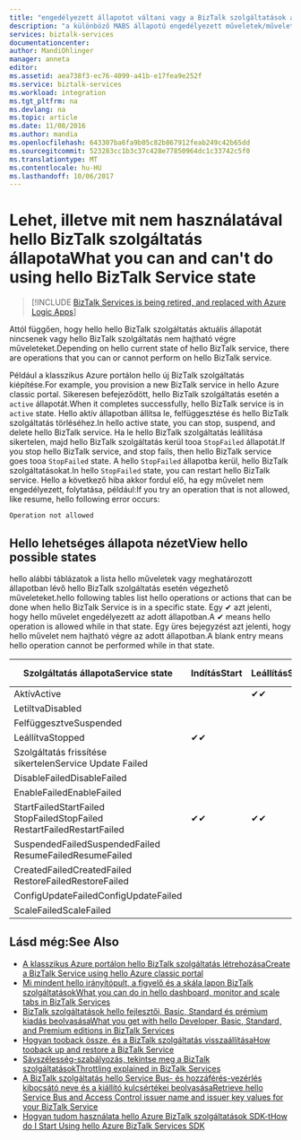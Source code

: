 ```yaml
---
title: "engedélyezett állapotot váltani vagy a BizTalk szolgáltatások állapotok aaaTasks |} Microsoft Docs"
description: "a különböző MABS állapotú engedélyezett műveletek/műveletek hello: állítsa le, indítsa el, indítsa újra, felfüggesztése, folytatása, törlése, méretezhető, frissítheti a konfigurációs és biztonsági mentése"
services: biztalk-services
documentationcenter: 
author: MandiOhlinger
manager: anneta
editor: 
ms.assetid: aea738f3-ec76-4099-a41b-e17fea9e252f
ms.service: biztalk-services
ms.workload: integration
ms.tgt_pltfrm: na
ms.devlang: na
ms.topic: article
ms.date: 11/08/2016
ms.author: mandia
ms.openlocfilehash: 643307ba6fa9b05c82b867912feab249c42b65dd
ms.sourcegitcommit: 523283cc1b3c37c428e77850964dc1c33742c5f0
ms.translationtype: MT
ms.contentlocale: hu-HU
ms.lasthandoff: 10/06/2017
---
```

# <a name="what-you-can-and-cant-do-using-hello-biztalk-service-state"></a><span data-ttu-id="0f27e-103">Lehet, illetve mit nem használatával hello BizTalk szolgáltatás állapota</span><span class="sxs-lookup"><span data-stu-id="0f27e-103">What you can and can't do using hello BizTalk Service state</span></span>

> [!INCLUDE [BizTalk Services is being retired, and replaced with Azure Logic Apps](../../includes/biztalk-services-retirement.md)]

<span data-ttu-id="0f27e-104">Attól függően, hogy hello hello BizTalk szolgáltatás aktuális állapotát nincsenek vagy hello BizTalk szolgáltatás nem hajtható végre műveleteket.</span><span class="sxs-lookup"><span data-stu-id="0f27e-104">Depending on hello current state of hello BizTalk service, there are operations that you can or cannot perform on hello BizTalk service.</span></span>

<span data-ttu-id="0f27e-105">Például a klasszikus Azure portálon hello új BizTalk szolgáltatás kiépítése.</span><span class="sxs-lookup"><span data-stu-id="0f27e-105">For example, you provision a new BizTalk service in hello Azure classic portal.</span></span> <span data-ttu-id="0f27e-106">Sikeresen befejeződött, hello BizTalk szolgáltatás esetén a `active` állapotát.</span><span class="sxs-lookup"><span data-stu-id="0f27e-106">When it completes successfully, hello BizTalk service is in `active` state.</span></span> <span data-ttu-id="0f27e-107">Hello aktív állapotban állítsa le, felfüggesztése és hello BizTalk szolgáltatás törléséhez.</span><span class="sxs-lookup"><span data-stu-id="0f27e-107">In hello active state, you can stop, suspend, and delete hello BizTalk service.</span></span> <span data-ttu-id="0f27e-108">Ha le hello BizTalk szolgáltatás leállítása sikertelen, majd hello BizTalk szolgáltatás kerül tooa `StopFailed` állapotát.</span><span class="sxs-lookup"><span data-stu-id="0f27e-108">If you stop hello BizTalk service, and stop fails, then hello BizTalk service goes tooa `StopFailed` state.</span></span> <span data-ttu-id="0f27e-109">A hello `StopFailed` állapotba kerül, hello BizTalk szolgáltatásokat.</span><span class="sxs-lookup"><span data-stu-id="0f27e-109">In hello `StopFailed` state, you can restart hello BizTalk service.</span></span> <span data-ttu-id="0f27e-110">Hello a következő hiba akkor fordul elő, ha egy művelet nem engedélyezett, folytatása, például:</span><span class="sxs-lookup"><span data-stu-id="0f27e-110">If you try an operation that is not allowed, like resume, hello following error occurs:</span></span>

`Operation not allowed`

## <a name="view-hello-possible-states"></a><span data-ttu-id="0f27e-111">Hello lehetséges állapota nézet</span><span class="sxs-lookup"><span data-stu-id="0f27e-111">View hello possible states</span></span>

<span data-ttu-id="0f27e-112">hello alábbi táblázatok a lista hello műveletek vagy meghatározott állapotban lévő hello BizTalk szolgáltatás esetén végezhető műveleteket.</span><span class="sxs-lookup"><span data-stu-id="0f27e-112">hello following tables list hello operations or actions that can be done when hello BizTalk Service is in a specific state.</span></span> <span data-ttu-id="0f27e-113">Egy ✔ azt jelenti, hogy hello művelet engedélyezett az adott állapotban.</span><span class="sxs-lookup"><span data-stu-id="0f27e-113">A ✔ means hello operation is allowed while in that state.</span></span> <span data-ttu-id="0f27e-114">Egy üres bejegyzést azt jelenti, hogy hello művelet nem hajtható végre az adott állapotban.</span><span class="sxs-lookup"><span data-stu-id="0f27e-114">A blank entry means hello operation cannot be performed while in that state.</span></span>

| <span data-ttu-id="0f27e-115">Szolgáltatás állapota</span><span class="sxs-lookup"><span data-stu-id="0f27e-115">Service state</span></span> | <span data-ttu-id="0f27e-116">Indítás</span><span class="sxs-lookup"><span data-stu-id="0f27e-116">Start</span></span> | <span data-ttu-id="0f27e-117">Leállítás</span><span class="sxs-lookup"><span data-stu-id="0f27e-117">Stop</span></span> | <span data-ttu-id="0f27e-118">Újraindítás</span><span class="sxs-lookup"><span data-stu-id="0f27e-118">Restart</span></span> | <span data-ttu-id="0f27e-119">Felfüggesztése</span><span class="sxs-lookup"><span data-stu-id="0f27e-119">Suspend</span></span> | <span data-ttu-id="0f27e-120">Folytatás</span><span class="sxs-lookup"><span data-stu-id="0f27e-120">Resume</span></span> | <span data-ttu-id="0f27e-121">Törlés</span><span class="sxs-lookup"><span data-stu-id="0f27e-121">Delete</span></span> | <span data-ttu-id="0f27e-122">Méretezés</span><span class="sxs-lookup"><span data-stu-id="0f27e-122">Scale</span></span> | <span data-ttu-id="0f27e-123">Frissítés</span><span class="sxs-lookup"><span data-stu-id="0f27e-123">Update</span></span> <br/> <span data-ttu-id="0f27e-124">Konfiguráció</span><span class="sxs-lookup"><span data-stu-id="0f27e-124">Configuration</span></span> | <span data-ttu-id="0f27e-125">Biztonsági mentés</span><span class="sxs-lookup"><span data-stu-id="0f27e-125">Backup</span></span> |
| --- | --- | --- | --- | --- | --- | --- |--- | --- | --- |
| <span data-ttu-id="0f27e-126">Aktív</span><span class="sxs-lookup"><span data-stu-id="0f27e-126">Active</span></span> |  | <span data-ttu-id="0f27e-127">✔</span><span class="sxs-lookup"><span data-stu-id="0f27e-127">✔</span></span> | <span data-ttu-id="0f27e-128">✔</span><span class="sxs-lookup"><span data-stu-id="0f27e-128">✔</span></span> | <span data-ttu-id="0f27e-129">✔</span><span class="sxs-lookup"><span data-stu-id="0f27e-129">✔</span></span> |  | <span data-ttu-id="0f27e-130">✔</span><span class="sxs-lookup"><span data-stu-id="0f27e-130">✔</span></span> |<span data-ttu-id="0f27e-131">✔</span><span class="sxs-lookup"><span data-stu-id="0f27e-131">✔</span></span> |<span data-ttu-id="0f27e-132">✔</span><span class="sxs-lookup"><span data-stu-id="0f27e-132">✔</span></span> |<span data-ttu-id="0f27e-133">✔</span><span class="sxs-lookup"><span data-stu-id="0f27e-133">✔</span></span> |
| <span data-ttu-id="0f27e-134">Letiltva</span><span class="sxs-lookup"><span data-stu-id="0f27e-134">Disabled</span></span> |  |  |  |  |  | <span data-ttu-id="0f27e-135">✔</span><span class="sxs-lookup"><span data-stu-id="0f27e-135">✔</span></span> | |  |  | 
| <span data-ttu-id="0f27e-136">Felfüggesztve</span><span class="sxs-lookup"><span data-stu-id="0f27e-136">Suspended</span></span> |  |  |  |  | <span data-ttu-id="0f27e-137">✔</span><span class="sxs-lookup"><span data-stu-id="0f27e-137">✔</span></span> | <span data-ttu-id="0f27e-138">✔</span><span class="sxs-lookup"><span data-stu-id="0f27e-138">✔</span></span> | |  | <span data-ttu-id="0f27e-139">✔</span><span class="sxs-lookup"><span data-stu-id="0f27e-139">✔</span></span> |
| <span data-ttu-id="0f27e-140">Leállítva</span><span class="sxs-lookup"><span data-stu-id="0f27e-140">Stopped</span></span> | <span data-ttu-id="0f27e-141">✔</span><span class="sxs-lookup"><span data-stu-id="0f27e-141">✔</span></span> |  | <span data-ttu-id="0f27e-142">✔</span><span class="sxs-lookup"><span data-stu-id="0f27e-142">✔</span></span> |  |  | <span data-ttu-id="0f27e-143">✔</span><span class="sxs-lookup"><span data-stu-id="0f27e-143">✔</span></span> | |  | <span data-ttu-id="0f27e-144">✔</span><span class="sxs-lookup"><span data-stu-id="0f27e-144">✔</span></span> |
| <span data-ttu-id="0f27e-145">Szolgáltatás frissítése sikertelen</span><span class="sxs-lookup"><span data-stu-id="0f27e-145">Service Update Failed</span></span> |  |  |  |  |  | <span data-ttu-id="0f27e-146">✔</span><span class="sxs-lookup"><span data-stu-id="0f27e-146">✔</span></span> | |  |  | 
| <span data-ttu-id="0f27e-147">DisableFailed</span><span class="sxs-lookup"><span data-stu-id="0f27e-147">DisableFailed</span></span> |  |  |  |  |  | <span data-ttu-id="0f27e-148">✔</span><span class="sxs-lookup"><span data-stu-id="0f27e-148">✔</span></span> | |  |  | 
| <span data-ttu-id="0f27e-149">EnableFailed</span><span class="sxs-lookup"><span data-stu-id="0f27e-149">EnableFailed</span></span> |  |  |  |  |  | <span data-ttu-id="0f27e-150">✔</span><span class="sxs-lookup"><span data-stu-id="0f27e-150">✔</span></span> | |  |  | 
| <span data-ttu-id="0f27e-151">StartFailed</span><span class="sxs-lookup"><span data-stu-id="0f27e-151">StartFailed</span></span> <br/> <span data-ttu-id="0f27e-152">StopFailed</span><span class="sxs-lookup"><span data-stu-id="0f27e-152">StopFailed</span></span> <br/> <span data-ttu-id="0f27e-153">RestartFailed</span><span class="sxs-lookup"><span data-stu-id="0f27e-153">RestartFailed</span></span> | <span data-ttu-id="0f27e-154">✔</span><span class="sxs-lookup"><span data-stu-id="0f27e-154">✔</span></span> | <span data-ttu-id="0f27e-155">✔</span><span class="sxs-lookup"><span data-stu-id="0f27e-155">✔</span></span> | <span data-ttu-id="0f27e-156">✔</span><span class="sxs-lookup"><span data-stu-id="0f27e-156">✔</span></span> |  |  | <span data-ttu-id="0f27e-157">✔</span><span class="sxs-lookup"><span data-stu-id="0f27e-157">✔</span></span> | | <span data-ttu-id="0f27e-158">✔</span><span class="sxs-lookup"><span data-stu-id="0f27e-158">✔</span></span> | |
| <span data-ttu-id="0f27e-159">SuspendedFailed</span><span class="sxs-lookup"><span data-stu-id="0f27e-159">SuspendedFailed</span></span> <br/> <span data-ttu-id="0f27e-160">ResumeFailed</span><span class="sxs-lookup"><span data-stu-id="0f27e-160">ResumeFailed</span></span>|  |  |  | <span data-ttu-id="0f27e-161">✔</span><span class="sxs-lookup"><span data-stu-id="0f27e-161">✔</span></span> | <span data-ttu-id="0f27e-162">✔</span><span class="sxs-lookup"><span data-stu-id="0f27e-162">✔</span></span> | <span data-ttu-id="0f27e-163">✔</span><span class="sxs-lookup"><span data-stu-id="0f27e-163">✔</span></span> | |  |  | 
| <span data-ttu-id="0f27e-164">CreatedFailed</span><span class="sxs-lookup"><span data-stu-id="0f27e-164">CreatedFailed</span></span> <br/> <span data-ttu-id="0f27e-165">RestoreFailed</span><span class="sxs-lookup"><span data-stu-id="0f27e-165">RestoreFailed</span></span> |  |  |  |  |  | <span data-ttu-id="0f27e-166">✔</span><span class="sxs-lookup"><span data-stu-id="0f27e-166">✔</span></span> | |  |  | 
| <span data-ttu-id="0f27e-167">ConfigUpdateFailed</span><span class="sxs-lookup"><span data-stu-id="0f27e-167">ConfigUpdateFailed</span></span>  |  |  | <span data-ttu-id="0f27e-168">✔</span><span class="sxs-lookup"><span data-stu-id="0f27e-168">✔</span></span> |  |  | <span data-ttu-id="0f27e-169">✔</span><span class="sxs-lookup"><span data-stu-id="0f27e-169">✔</span></span> | |<span data-ttu-id="0f27e-170">✔</span><span class="sxs-lookup"><span data-stu-id="0f27e-170">✔</span></span> | |
| <span data-ttu-id="0f27e-171">ScaleFailed</span><span class="sxs-lookup"><span data-stu-id="0f27e-171">ScaleFailed</span></span> |  |  |  |  |  | <span data-ttu-id="0f27e-172">✔</span><span class="sxs-lookup"><span data-stu-id="0f27e-172">✔</span></span> |<span data-ttu-id="0f27e-173">✔</span><span class="sxs-lookup"><span data-stu-id="0f27e-173">✔</span></span> | |  |  | 



## <a name="see-also"></a><span data-ttu-id="0f27e-174">Lásd még:</span><span class="sxs-lookup"><span data-stu-id="0f27e-174">See Also</span></span>
* [<span data-ttu-id="0f27e-175">A klasszikus Azure portálon hello BizTalk szolgáltatás létrehozása</span><span class="sxs-lookup"><span data-stu-id="0f27e-175">Create a BizTalk Service using hello Azure classic portal</span></span>](http://go.microsoft.com/fwlink/p/?LinkID=302280)<br/>
* [<span data-ttu-id="0f27e-176">Mi mindent hello irányítópult, a figyelő és a skála lapon BizTalk szolgáltatások</span><span class="sxs-lookup"><span data-stu-id="0f27e-176">What you can do in hello dashboard, monitor and scale tabs in BizTalk Services</span></span>](http://go.microsoft.com/fwlink/p/?LinkID=302281)<br/>
* [<span data-ttu-id="0f27e-177">BizTalk szolgáltatások hello fejlesztői, Basic, Standard és prémium kiadás beolvasása</span><span class="sxs-lookup"><span data-stu-id="0f27e-177">What you get with hello Developer, Basic, Standard, and Premium editions in BizTalk Services</span></span>](http://go.microsoft.com/fwlink/p/?LinkID=302279)<br/>
* [<span data-ttu-id="0f27e-178">Hogyan tooback össze, és a BizTalk szolgáltatás visszaállítása</span><span class="sxs-lookup"><span data-stu-id="0f27e-178">How tooback up and restore a BizTalk Service</span></span>](http://go.microsoft.com/fwlink/p/?LinkID=329873)<br/>
* [<span data-ttu-id="0f27e-179">Sávszélesség-szabályozás, tekintse meg a BizTalk szolgáltatások</span><span class="sxs-lookup"><span data-stu-id="0f27e-179">Throttling explained in BizTalk Services</span></span>](http://go.microsoft.com/fwlink/p/?LinkID=302282)<br/>
* [<span data-ttu-id="0f27e-180">A BizTalk szolgáltatás hello Service Bus- és hozzáférés-vezérlés kibocsátó neve és a kiállító kulcsértékei beolvasása</span><span class="sxs-lookup"><span data-stu-id="0f27e-180">Retrieve hello Service Bus and Access Control issuer name and issuer key values for your BizTalk Service</span></span>](http://go.microsoft.com/fwlink/p/?LinkID=303941)<br/>
* [<span data-ttu-id="0f27e-181">Hogyan tudom használata hello Azure BizTalk szolgáltatások SDK-t</span><span class="sxs-lookup"><span data-stu-id="0f27e-181">How do I Start Using hello Azure BizTalk Services SDK</span></span>](http://go.microsoft.com/fwlink/p/?LinkID=302335)

